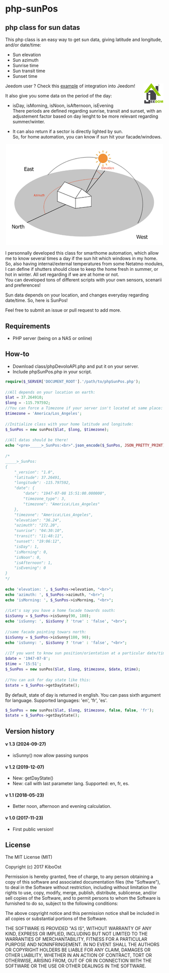 # php-sunPos

## php class for sun datas

This php class is an easy way to get sun data, giving latitude and longitude, and/or date/time:
- Sun elevation
- Sun azimuth
- Sunrise time
- Sun transit time
- Sunset time

<img align="right" src="Jeedom/Assets/logoJeedom.png" width="64">

Jeedom user ? Check this [example](https://github.com/KiboOst/php-sunPos/tree/master/Jeedom) of integration into Jeedom!

It also give you some data on the period of the day:

- isDay, isMorning, isNoon, isAfternoon, isEvening</br>
There periods are defined regarding sunrise, transit and sunset, with an adjustement factor based on day lenght to be more relevant regarding summer/winter.

- It can also return if a sector is directly lighted by sun.</br>
So, for home automation, you can know if sun hit your facade/windows.

<p align="center"><img src="sunPos.jpg" width="500"></p>

I personnally developed this class for smarthome automation, which allow me to know several times a day if the sun hit which windows in my home.</br>
So, also having internal/external temperatures from some Netatmo modules, I can define if shutters should close to keep the home fresh in summer, or hot in winter. All set regarding if we are at home or not.</br>
You can developed tons of different scripts with your own sensors, scenarii and preferences!

Sun data depends on your location, and changes everyday regarding date/time. So, here is SunPos!

Feel free to submit an issue or pull request to add more.

## Requirements
- PHP server (being on a NAS or online)


## How-to
- Download class/phpDevoloAPI.php and put it on your server.
- Include phpSunPos.php in your script.


```php
require($_SERVER['DOCUMENT_ROOT'].'/path/to/phpSunPos.php');

//All depends on your location on earth:
$lat = 37.264910;
$long = -115.797592;
//You can force a Timezone if your server isn't located at same place:
$timezone = 'America/Los_Angeles';

//Initialize class with your home latitude and longitude:
$_SunPos = new sunPos($lat, $long, $timezone);

//All datas should be there!
echo "<pre>_____>_SunPos:<br>".json_encode($_SunPos, JSON_PRETTY_PRINT)."</pre><br>";

/*
_____>_SunPos:
{
    "_version": "1.0",
    "latitude": 37.26491,
    "longitude": -115.797592,
    "date": {
        "date": "1947-07-08 15:51:00.000000",
        "timezone_type": 3,
        "timezone": "America\/Los_Angeles"
    },
    "timezone": "America\/Los_Angeles",
    "elevation": "36.24",
    "azimuth": "272.20",
    "sunrise": "04:30:10",
    "transit": "11:48:11",
    "sunset": "19:06:12",
    "isDay": 1,
    "isMorning": 0,
    "isNoon": 0,
    "isAfternoon": 1,
    "isEvening": 0
}
*/

echo 'elevation: ', $_SunPos->elevation, "<br>";
echo 'azimuth: ', $_SunPos->azimuth, "<br>";
echo 'isMorning: ', $_SunPos->isMorning, "<br>";

//Let's say you have a home facade towards south:
$isSunny = $_SunPos->isSunny(90, 180);
echo 'isSunny: ', $isSunny ? 'true' : 'false', "<br>";

//same facade pointing towars north:
$isSunny = $_SunPos->isSunny(180, 90);
echo 'isSunny: ', $isSunny ? 'true' : 'false', "<br>";

//If you want to know sun position/orientation at a particular date/time:
$date = '1947-07-8';
$time = '15:51';
$_SunPos = new sunPos($lat, $long, $timezone, $date, $time);

//You can ask for day state like this:
$state = $_SunPos->getDayState();

```

By default, state of day is returned in english. You can pass sixth argument for language.
Supported languages: 'en', 'fr', 'es'.

```php
$_SunPos = new sunPos($lat, $long, $timezone, false, false, 'fr');
$state = $_SunPos->getDayState();
```



## Version history

#### v 1.3 (2024-09-27)
- isSunny() now allow passing sunpos


#### v 1.2 (2019-12-07)
- New: getDayState()
- New: call with last parameter lang. Supported: en, fr, es.

#### v 1.1 (2018-05-23)
- Better noon, afternoon and evening calculation.

#### v 1.0 (2017-11-23)
- First public version!

## License

The MIT License (MIT)

Copyright (c) 2017 KiboOst

Permission is hereby granted, free of charge, to any person obtaining a copy
of this software and associated documentation files (the "Software"), to deal
in the Software without restriction, including without limitation the rights
to use, copy, modify, merge, publish, distribute, sublicense, and/or sell
copies of the Software, and to permit persons to whom the Software is
furnished to do so, subject to the following conditions:

The above copyright notice and this permission notice shall be included in all
copies or substantial portions of the Software.

THE SOFTWARE IS PROVIDED "AS IS", WITHOUT WARRANTY OF ANY KIND, EXPRESS OR
IMPLIED, INCLUDING BUT NOT LIMITED TO THE WARRANTIES OF MERCHANTABILITY,
FITNESS FOR A PARTICULAR PURPOSE AND NONINFRINGEMENT. IN NO EVENT SHALL THE
AUTHORS OR COPYRIGHT HOLDERS BE LIABLE FOR ANY CLAIM, DAMAGES OR OTHER
LIABILITY, WHETHER IN AN ACTION OF CONTRACT, TORT OR OTHERWISE, ARISING FROM,
OUT OF OR IN CONNECTION WITH THE SOFTWARE OR THE USE OR OTHER DEALINGS IN THE
SOFTWARE.
